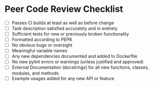 # Peer Code Review Checklist

- [ ] Passes CI builds at least as well as before change
- [ ] Task description satisfied accurately and in entirety
- [ ] Sufficient tests for new or previously broken functionality
- [ ] Formatted according to PEP8
- [ ] No obvious bugs or oversight
- [ ] Meaningful variable names
- [ ] Any new dependencies documented and added to Dockerfile
- [ ] No new pylint errors or warnings (unless justified and approved)
- [ ] External Documentation (docstrings) for all new functions, classes, modules, and methods
- [ ] Example usages added for any new API or feature
